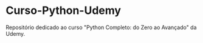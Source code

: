# Curso-Python-Udemy
Repositório dedicado ao curso "Python Completo: do Zero ao Avançado" da Udemy.
